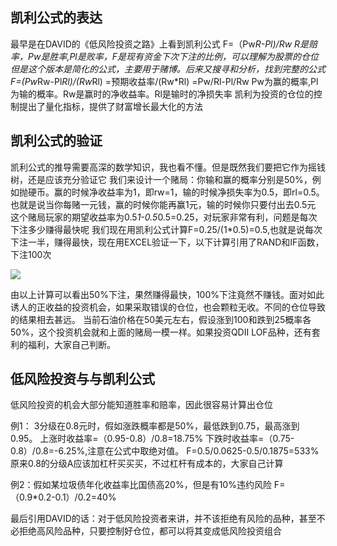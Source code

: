 
## 凯利公式的表达

最早是在DAVID的《低风险投资之路》上看到凯利公式
F=（Pw*R-Pl)/Rw R是赔率，Pw是胜率,Pl是败率，F是现有资金下次下注的比例，可以理解为股票的仓位
但是这个版本是简化的公式，主要用于赌博。后来又搜寻和分析，找到完整的公式
F=(Pw*Rw-Pl*Rl)/(Rw*Rl)
=预期收益率/(Rw*Rl)
=Pw/Rl-Pl/Rw Pw为赢的概率,Pl为输的概率。Rw是赢时的净收益率。Rl是输时的净损失率
凯利为投资的仓位的控制提出了量化指标，提供了财富增长最大化的方法

## 凯利公式的验证

凯利公式的推导需要高深的数学知识，我也看不懂。但是既然我们要把它作为摇钱树，还是应该充分验证它
我们来设计一个赌局：你输和赢的概率分别是50%，例如抛硬币。赢的时候净收益率为1，即rw=1，输的时候净损失率为0.5，即rl=0.5。也就是说当你每赌一元钱，赢的时候你能再赢1元，输的时候你只要付出去0.5元
这个赌局玩家的期望收益率为0.5*1-0.5*0.5=0.25，对玩家非常有利，问题是每次下注多少赚得最快呢
我们现在用凯利公式计算F=0.25/(1*0.5)=0.5,也就是说每次下注一半，赚得最快，现在用EXCEL验证一下，以下计算引用了RAND和IF函数，下注100次

![](https://www.jisilu.cn/uploads/questions/20151215/61b715e3e90113e8fbc5a4c9d9b2f687.png)

由以上计算可以看出50%下注，果然赚得最快，100%下注竟然不赚钱。面对如此诱人的正收益的投资机会，如果采取错误的仓位，也会颗粒无收。不同的仓位导致的结果相去甚远。
当前石油价格在50美元左右，假设涨到100和跌到25概率各50%，这个投资机会就和上面的赌局一模一样。如果投资QDII LOF品种，还有套利的福利，大家自己判断。

## 低风险投资与与凯利公式

低风险投资的机会大部分能知道胜率和赔率，因此很容易计算出仓位

例1： 3分级在0.8元时，假如涨跌概率都是50%，最低跌到0.75，最高涨到0.95。
上涨时收益率=（0.95-0.8）/0.8=18.75%
下跌时收益率=（0.75-0.8）/0.8=-6.25%,注意在公式中取绝对值。
F=0.5/0.0625-0.5/0.1875=533%
原来0.8的分级A应该加杠杆买买买，不过杠杆有成本的，大家自己计算

例2：假如某垃圾债年化收益率比国债高20%，但是有10%违约风险
F=（0.9*0.2-0.1）/0.2=40%

最后引用DAVID的话：对于低风险投资者来讲，并不该拒绝有风险的品种，甚至不必拒绝高风险品种，只要控制好仓位，都可以将其变成低风险投资组合

